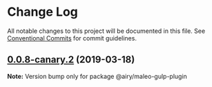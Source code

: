# Change Log

All notable changes to this project will be documented in this file.
See [Conventional Commits](https://conventionalcommits.org) for commit guidelines.

## [0.0.8-canary.2](https://github.com/airyrooms/maleo.js/compare/@airy/maleo-gulp-plugin@0.0.8-alpha.0...@airy/maleo-gulp-plugin@0.0.8-canary.2) (2019-03-18)

**Note:** Version bump only for package @airy/maleo-gulp-plugin
